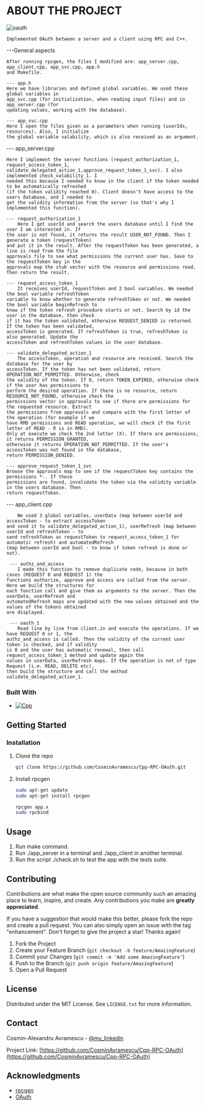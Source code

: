 <!-- ABOUT THE PROJECT -->
# ABOUT THE PROJECT
![oauth](https://i.imgur.com/8YiiFGq.png)

	Implemented OAuth between a server and a client using RPC and C++.	

---General aspects

    After running rpcgen, the files I modified are: app_server.cpp, app_client.cpp, app_svc.cpp, app.h
    and Makefile.

    --- app.h
	Here we have libraries and defined global variables. We used these global variables in 
    app_svc.cpp (for initialization, when reading input files) and in app_server.cpp (for 
    updating values, working with the database).

    --- app_svc.cpp
	Here I open the files given as a parameters when running (userIds, resources). Also, I initialize
    the global variable valability, which is also received as an argument. 

--- app_server.cpp

	Here I implement the server functions (request_authorization_1, request_access_token_1, 
    validate_delegated_action_1,approve_request_token_1_svc). I also implemented check_valability_1. I
    needed this because I needed to know in the client if the token needed to be automatically refreshed
    (if the token validity reached 0). Client doesn't have access to the users database, and I needed to
    get the validity information from the server (so that's why I implemented this function).
    
    --- request_authorization_1
    	Here I get userId and search the users database until I find the user I am interested in. If
    the user is not found, it returns the result USER_NOT_FOUND. Then I generate a token (requestToken)
    and put it in the result. After the requestToken has been generated, a line is read from the file 
    approvals file to see what permissions the current user has. Save to the requestToken key in the 
    approvals map the stub vector with the resource and permissions read. Then return the result.

    --- request_access_token_1
        It receives userId, requestToken and 2 bool variables. We needed the bool variable refreshToken
    variable to know whether to generate refreshToken or not. We needed the bool variable beginRefresh to
    know if the token refresh procedure starts or not. Search by id the user in the database, then check
    if it has the token validated, otherwise REQUEST_DENIED is returned. If the token has been validated,
    accessToken is generated. If refreshToken is true, refreshToken is also generated. Update the
    accessToken and refreshToken values in the user database.

    --- validate_delegated_action_1
        The accessToken, operation and resource are received. Search the database for the user by 
    accessToken. If the token has not been validated, return OPERATION_NOT_PERMITTED. Otherwise, check 
    the validity of the token. If 0, return TOKEN_EXPIRED, otherwise check if the user has permissions to 
    perform the desired operation. If there is no resource, return RESOURCE_NOT_FOUND, otherwise check the 
    permissions vector in approvals to see if there are permissions for the requested resource. Extract 
    the permissions from approvals and compare with the first letter of the operation (for example if we 
    have RMD permissions and READ operation, we will check if the first letter of READ - R is in RMD). 
    Only at execute we check the 2nd letter (X). If there are permissions, it returns PERMISSION_GRANTED, 
    otherwise it returns OPERATION_NOT_PERMITTED. If the user's accessToken was not found in the database, 
    return PERMISSION_DENIED. 

    --- approve_request_token_1_svc        
	Browse the approvals map to see if the requestToken key contains the permissions *-. If these 
    permissions are found, invalidate the token via the validity variable in the users database. Then 
    return requestToken.

--- app_client.cpp

    	We used 3 global variables, userData (map between userId and accessToken - to extract accessToken 
    and send it to validate_delegated_action_1), userRefresh (map between userId and refreshToken - to 
    send refreshToken as requestToken to request_access_token_1 for automatic refresh) and automatedRefresh
    (map between userId and bool - to know if token refresh is done or not).
    
     --- authz_and_access
        I made this function to remove duplicate code, because in both cases (REQUEST 0 and REQUEST 1) the 
    functions authorize, approve and access are called from the server. Here we build the structures for 
    each function call and give them as arguments to the server. Then the userData, userRefresh and 
    automatedRefresh maps are updated with the new values obtained and the values of the tokens obtained 
    are displayed. 
    
     --- oauth_1
        Read line by line from client.in and execute the operations. If we have REQUEST 0 or 1, the 
    authz_and_access is called. Then the validity of the current user token is checked, and if validity 
    is 0 and the user has automatic renewal, then call request_access_token_1 method and update again the 
    values in userData, userRefresh maps. If the operation is not of type Request (i.e. READ, DELETE etc), 
    then build the structure and call the method validate_delegated_action_1.



### Built With
* [![Cpp][Cpp]][Cpp-url]


<!-- GETTING STARTED -->
## Getting Started

### Installation

1. Clone the repo
   ```sh
   git clone https://github.com/CosminAvramescu/Cpp-RPC-OAuth.git
   ```
2. Install rpcgen
   ```sh
   sudo apt-get update
   sudo apt-get install rpcgen

   rpcgen app.x
   sudo rpcbind
   ```


<!-- USAGE EXAMPLES -->
## Usage

1. Run make command.
2. Run ./app_server in a terminal and ./app_client in another terminal. 
3. Run the script ./check.sh to test the app with the tests suite.


<!-- CONTRIBUTING -->
## Contributing

Contributions are what make the open source community such an amazing place to learn, inspire, and create. Any contributions you make are **greatly appreciated**.

If you have a suggestion that would make this better, please fork the repo and create a pull request. You can also simply open an issue with the tag "enhancement".
Don't forget to give the project a star! Thanks again!

1. Fork the Project
2. Create your Feature Branch (`git checkout -b feature/AmazingFeature`)
3. Commit your Changes (`git commit -m 'Add some AmazingFeature'`)
4. Push to the Branch (`git push origin feature/AmazingFeature`)
5. Open a Pull Request


<!-- LICENSE -->
## License

Distributed under the MIT License. See `LICENSE.txt` for more information.



<!-- CONTACT -->
## Contact

Cosmin-Alexandru Avramescu - [@my_linkedin](https://www.linkedin.com/in/cosmin-avramescu/)

Project Link: [https://github.com/CosminAvramescu/Cpp-RPC-OAuth](https://github.com/CosminAvramescu/Cpp-RPC-OAuth)


<!-- ACKNOWLEDGMENTS -->
## Acknowledgments

* [rpcgen](https://docs.oracle.com/cd/E19683-01/816-1435/rpcgenpguide-21470/index.html)
* [OAuth](https://www.soapui.org/docs/oauth1/oauth1-overview/)



<!-- MARKDOWN LINKS & IMAGES -->
<!-- https://www.markdownguide.org/basic-syntax/#reference-style-links -->
[license-shield]: https://img.shields.io/github/license/othneildrew/Best-README-Template.svg?style=for-the-badge
[license-url]: https://github.com/othneildrew/Best-README-Template/blob/master/LICENSE.txt
[linkedin-shield]: https://img.shields.io/badge/-LinkedIn-black.svg?style=for-the-badge&logo=linkedin&colorB=555
[linkedin-url]: https://linkedin.com/in/othneildrew
[product-screenshot]: images/screenshot.png
[Cpp]: https://img.shields.io/badge/-C++-blue?logo=cplusplus
[Cpp-url]: https://isocpp.org/
